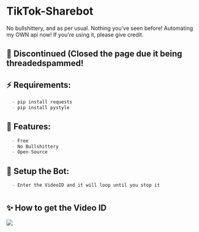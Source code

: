 # TikTok-Sharebot

No bullshittery, and as per usual. Nothing you've seen before! Automating my OWN api now!
If you're using it, please give credit.

## 🔴 Discontinued (Closed the page due it being threadedspammed!
## ⚡ Requirements:
```cs
  - pip install requests
  - pip install pystyle
```

## 🐺 Features:
```cs
  - Free
  - No Bullshittery
  - Open-Source
```



## 🚀 Setup the Bot:
```cs
  - Enter the VideoID and it will loop until you stop it
```

#

## ✨ How to get the Video ID

<img src='https://cdn.discordapp.com/attachments/947217356445351977/963416117756436520/unknown.png'>


